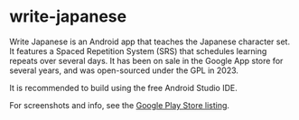 # write-japanese

Write Japanese is an Android app that teaches the Japanese character set. It features a Spaced Repetition System (SRS) that schedules learning repeats over several days. It has been on sale in the Google App store for several years, and was open-sourced under the GPL in 2023.

It is recommended to build using the free Android Studio IDE.

For screenshots and info, see the [Google Play Store listing](https://play.google.com/store/apps/details?id=dmeeuwis.kanjimaster&hl=en_U).
